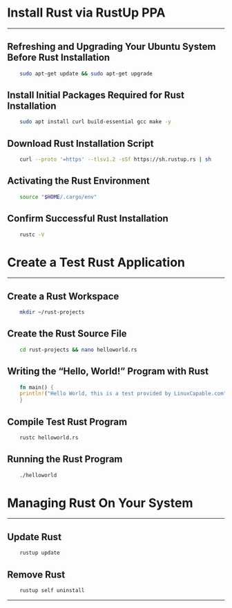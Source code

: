 # Install Rust via RustUp PPA
____

## Refreshing and Upgrading Your Ubuntu System Before Rust Installation

```bash
    sudo apt-get update && sudo apt-get upgrade
```

## Install Initial Packages Required for Rust Installation

```bash
    sudo apt install curl build-essential gcc make -y
```

## Download Rust Installation Script

```bash
    curl --proto '=https' --tlsv1.2 -sSf https://sh.rustup.rs | sh
```

## Activating the Rust Environment

```bash
    source "$HOME/.cargo/env"
```

## Confirm Successful Rust Installation

```bash
    rustc -V
```

# Create a Test Rust Application
____

## Create a Rust Workspace

```bash
    mkdir ~/rust-projects
```

## Create the Rust Source File

```bash
    cd rust-projects && nano helloworld.rs
```

## Writing the “Hello, World!” Program with Rust

```rust
    fn main() {
    println!("Hello World, this is a test provided by LinuxCapable.com");
    }
```

## Compile Test Rust Program

```bash
    rustc helloworld.rs
```

## Running the Rust Program

```bash
    ./helloworld
```

# Managing Rust On Your System
____

## Update Rust

```bash
    rustup update
```

## Remove Rust

```bash
    rustup self uninstall
```
____

